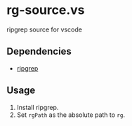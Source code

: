 # rg-source.vs

ripgrep source for vscode

## Dependencies

- [ripgrep](https://github.com/BurntSushi/ripgrep)

## Usage

1. Install ripgrep.
2. Set `rgPath` as the absolute path to `rg`.
